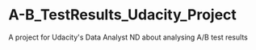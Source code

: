 # A-B_TestResults_Udacity_Project
A project for Udacity's Data Analyst ND about analysing A/B test results
